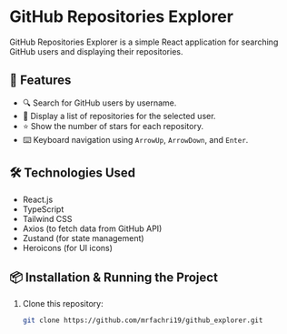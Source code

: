 # GitHub Repositories Explorer

GitHub Repositories Explorer is a simple React application for searching GitHub users and displaying their repositories.

## 🚀 Features

- 🔍 Search for GitHub users by username.
- 📂 Display a list of repositories for the selected user.
- ⭐ Show the number of stars for each repository.
- ⌨️ Keyboard navigation using `ArrowUp`, `ArrowDown`, and `Enter`.

## 🛠️ Technologies Used

- React.js
- TypeScript
- Tailwind CSS
- Axios (to fetch data from GitHub API)
- Zustand (for state management)
- Heroicons (for UI icons)

## 📦 Installation & Running the Project

1. Clone this repository:
   ```sh
   git clone https://github.com/mrfachri19/github_explorer.git
